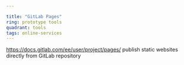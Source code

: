 ```yaml
---

title: "GitLab Pages"
ring: prototype tools
quadrant: tools
tags: online-services
---
```

https://docs.gitlab.com/ee/user/project/pages/
publish static websites directly from GitLab repository
